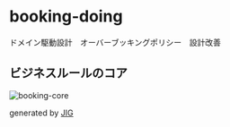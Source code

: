 # booking-doing
ドメイン駆動設計　オーバーブッキングポリシー　設計改善

## ビジネスルールのコア
![booking-core](https://user-images.githubusercontent.com/3654676/94495153-fe67d900-022b-11eb-86c3-93b887c80cd3.png)

generated by [JIG](https://github.com/dddjava/jig)
